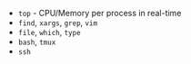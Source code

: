 - `top` - CPU/Memory per process in real-time
- `find`, `xargs`, `grep`, `vim`
- `file`, `which`, `type`
- `bash`, `tmux`
- `ssh`
